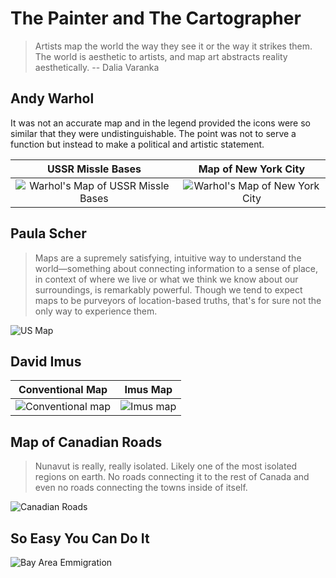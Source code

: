 # The Painter and The Cartographer

> Artists map the world the way they see it or the way it strikes them.  The world is aesthetic to artists, and map art abstracts reality aesthetically. -- Dalia Varanka

## Andy Warhol

It was not an accurate map and in the legend provided the icons were so similar that they were undistinguishable.  The point was not to serve a function but instead to make a political and artistic statement.

| USSR Missle Bases | Map of New York City |
|:-----------------:|:--------------------:|
| ![Warhol's Map of USSR Missle Bases](https://assets.phillips.com/image/upload/t_Website_LotDetailMainImage/v1555620885/auctions/NY010419/155_001.jpg) | ![Warhol's Map of New York City](http://mapdesign.icaci.org/wp-content/uploads/2014/10/MapCarte294_warhol1_large.png) |

## Paula Scher

> Maps are a supremely satisfying, intuitive way to understand the world—something about connecting information to a sense of place, in context of where we live or what we think we know about our surroundings, is remarkably powerful. Though we tend to expect maps to be purveyors of location-based truths, that's for sure not the only way to experience them.

![US Map](https://cdn.vox-cdn.com/thumbor/sXSimGwYhC2RrwBB9MnrhFl2rrI=/0x0:4000x2751/1200x0/filters:focal(0x0:4000x2751):no_upscale()/cdn.vox-cdn.com/uploads/chorus_asset/file/6087165/PS_Maps_2015_U.S._Demographics_and_Economy_1.0.jpg)

## David Imus

| Conventional Map | Imus Map |
|:--------:|:----------------:|
| ![Conventional map](https://www.imusgeographics.com/shop/images/c.127.1-flathead_res_ng_copy.png) | ![Imus map](https://www.imusgeographics.com/shop/images/c.127.2-flathead_res_-_imus.png) |

## Map of Canadian Roads

>Nunavut is really, really isolated. Likely one of the most isolated regions on earth. No roads connecting it to the rest of Canada and even no roads connecting the towns inside of itself.

![Canadian Roads](https://www.narcity.com/u/2018/05/31/ff39bf8e46debbd007fb4d9195d21d5945def67b.png_640xrel.png)

## So Easy You Can Do It

![Bay Area Emmigration]()
